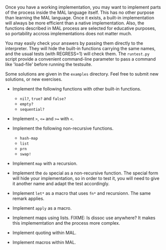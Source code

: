 Once you have a working implementation, you may want to implement
parts of the process inside the MAL language itself. This has no other
purpose than learning the MAL language. Once it exists, a built-in
implementation will always be more efficient than a native
implementation. Also, the functions described in MAL process are
selected for educative purposes, so portability accross
implementations does not matter much.

You may easily check your answers by passing them directly to the
interpreter. They will hide the built-in functions carrying the same
names, and the usual tests (with REGRESS=1) will check them. The
`runtest.py` script provide a convenient command-line parameter to
pass a command like 'load-file' before running the testsuite.

Some solutions are given in the `examples` directory. Feel free to
submit new solutions, or new exercises.


- Implement the following functions with other built-in functions.
  - `nil?`, `true?` and `false?`
  - `empty?`
  - `sequential?`

- Implement `>`, `<=` and `>=` with `<`.

- Implement the following non-recursive functions.
  - `hash-map`
  - `list`
  - `prn`
  - `swap!`

- Implement `map` with a recursion.

- Implement the `do` special as a non-recursive function. The special
  form will hide your implementation, so in order to test it, you will
  need to give it another name and adapt the test accordingly.

- Implement `let*` as a macro that uses `fn*` and recursionn. The same
  remark applies.

- Implement `apply` as a macro.

- Implement maps using lists.
  FIXME: Is dissoc use anywhere? It makes this implememtation and the
  process more complex.

- Implement quoting within MAL.

- Implement macros within MAL.
